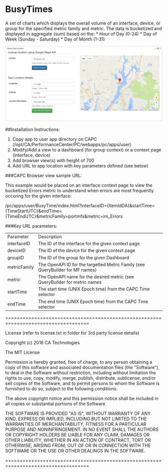 # BusyTimes
A set of charts which displays the overall volume of an interface, device, or group for the specified metric family and metric. 
The data is bucketized and displayed in aggregate (sum) based on the:
	* Hour of Day (0-24)
	* Day of Week (Sunday - Saturday)
	* Day of Month (1-31)

![](./screenShot.jpg?raw=true "Example Screenshot")

##Installation Instructions:

1. Copy app to user app directory on CAPC (/opt/CA/PerformanceCenter/PC/webapps/pc/apps/user)
2. Modify/Add a view to a dashboard (for group context) or a context page (interface, device)
3. Add browser view(s) with height of 700
4. Add URL to app location with key parameters defined (see below)

###CAPC Browser view sample URL:

This example would be placed on an interface context page to view the bucketized Errors metric to understand when errors are most frequently occuring for the given interface:

/pc/apps/user/BusyTime/index.html?interfaceID={ItemIdDA}&startTime={TimeStartUTC}&endTime={TimeEndUTC}&metricFamily=portmfs&metric=im_Errors

###Key URL parameters:

<table>
    <tr>
        <td>Parameter</td>
        <td>Description</td>
    </tr>
    <tr>
    	<td>interfaceID</td>
    	<td>The ID of the interface for the given context page</td>
    </tr>
    <tr>
    	<td>deviceID</td>
    	<td>The ID of the device for the given context page</td>
    </tr>
    <tr>
    	<td>groupID</td>
    	<td>The ID of the group for the given Dashboard</td>
    </tr>
    <tr>
    	<td>metricFamily</td>
    	<td>The OpenAPI ID for the targetted Metric Family (see QueryBuilder for MF names)</td>
    </tr>
        <tr>
    	<td>metric</td>
    	<td>The OpenAPI name for the desired metric (see QueryBuilder for metric names</td>
    </tr>
        <tr>
    	<td>startTime</td>
    	<td>The start time (UNIX Epoch time) from the CAPC Time selector</td>
    </tr>
        <tr>
    	<td>endTime</td>
    	<td>The end time (UNIX Epoch time) from the CAPC Time selector</td>
    </tr>
</table>


===================================================================================

License (refer to license.txt in folder for 3rd party license details)

Copyright (c) 2016 CA Technologies
 
The MIT License

Permission is hereby granted, free of charge, to any person obtaining a copy of this software and associated documentation files (the "Software"), to deal in the Software without restriction, including without limitation the rights to use, copy, modify, merge, publish, distribute, sublicense, and/or sell copies of the Software, and to permit persons to whom the Software is furnished to do so, subject to the following conditions:
 
The above copyright notice and this permission notice shall be included in all copies or substantial portions of the Software.
 
THE SOFTWARE IS PROVIDED "AS IS", WITHOUT WARRANTY OF ANY KIND, EXPRESS OR
IMPLIED, INCLUDING BUT NOT LIMITED TO THE WARRANTIES OF MERCHANTABILITY,
FITNESS FOR A PARTICULAR PURPOSE AND NONINFRINGEMENT. IN NO EVENT SHALL THE
AUTHORS OR COPYRIGHT HOLDERS BE LIABLE FOR ANY CLAIM, DAMAGES OR OTHER
LIABILITY, WHETHER IN AN ACTION OF CONTRACT, TORT OR OTHERWISE, ARISING FROM,
OUT OF OR IN CONNECTION WITH THE SOFTWARE OR THE USE OR OTHER DEALINGS IN
THE SOFTWARE.

===================================================================================

